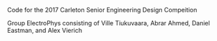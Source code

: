 Code for the 2017 Carleton Senior Engineering Design Compeition

Group ElectroPhys consisting of Ville Tiukuvaara, Abrar Ahmed, Daniel Eastman, and Alex Vierich
